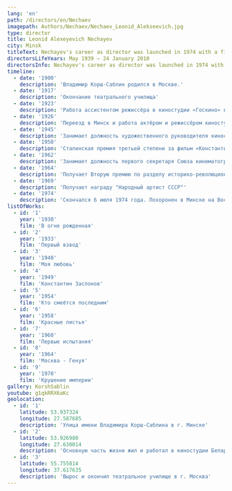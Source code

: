 ```yaml
---
lang: 'en'
path: /directors/en/Nechaev
imagepath: Authors/Nechaev/Nechaev_Leonid_Alekseevich.jpg
type: director
title: Leonid Alexeyevich Nechayev
city: Minsk
titleText: Nechayev's career as director was launched in 1974 with a film called The Adventure in a Town That Doesn't Exist.
directorsLifeYears: May 1939 – 24 January 2010
directorsInfo: Nechayev's career as director was launched in 1974 with a film called The Adventure in a Town That Doesn't Exist. He was also the creator of the popular musical fairy tales About The Little Red Riding Hood and The Adventures of Buratino. He was a prolific director at the studio Belarusfilm, where he worked for 17 years and shot 10 films. The Minsk Museum of Cinema has a hall exclusively dedicated to his creative legacy.
timeline: 
  - date: '1900'
    description: 'Владимир Корш-Саблин родился в Москве.' 
  - date: '1917'
    description: 'Окончание театрального училища'
  - date: '1923'
    description: 'Работа ассистентом режиссёра в киностудии «Госкино» в Москве'
  - date: '1926'
    description: 'Переезд в Минск и работа актёром и режиссёром киностудии «Советская Беларусь» (позже «Беларусьфильм»)'
  - date: '1945'
    description: 'Занимает должность художественного руководителя киностудии "Беларусьфильм"'
  - date: '1950'
    description: 'Сталинская премия третьей степени за фильм «Константин Заслонов»'
  - date: '1962'
    description: 'Занимает должность первого секретаря Союза кинематографистов Белоруссии.'
  - date: '1964'
    description: 'Получает Вторую премию по разделу историко-революционных фильмов I-го Всесоюзного кинофестиваля за фильм  «Москва — Генуя»'
  - date: '1969'
    description: 'Получает награду "Народный артист СССР"'
  - date: '1974'
    description: 'Cкончался 6 июля 1974 года. Похоронен в Минске на Восточном кладбище'
listOfWorks:
  - id: '1'
    year: '1930'
    film: 'В огне рожденная'
  - id: '2'
    year: '1933'
    film: 'Первый взвод'
  - id: '3'
    year: '1940'
    film: 'Моя любовь'
  - id: '4'
    year: '1949'
    film: 'Константин Заслонов'
  - id: '5'
    year: '1954'
    film: 'Кто смеётся последним'
  - id: '6'
    year: '1958'
    film: 'Красные листья'
  - id: '7'
    year: '1960'
    film: 'Первые испытания'
  - id: '8'
    year: '1964'
    film: 'Москва - Генуя'
  - id: '9'
    year: '1970'
    film: 'Крушение империи'
gallery: KorshSablin
youtube: g1qkRRX6aKc
geolocation:
  - id: '1'
    latitude: 53.937324
    longitude: 27.587685
    description: 'Улица имени Владимира Корш-Саблина в г. Минске'
  - id: '2'
    latitude: 53.926980
    longitude: 27.630014
    description: 'Основную часть жизни жил и работал в киностудии Беларусьфильм в г. Минске'
  - id: '3'
    latitude: 55.755814
    longitude: 37.617635
    description: 'Вырос и окончил театральное училище в г. Москва'
---
```

